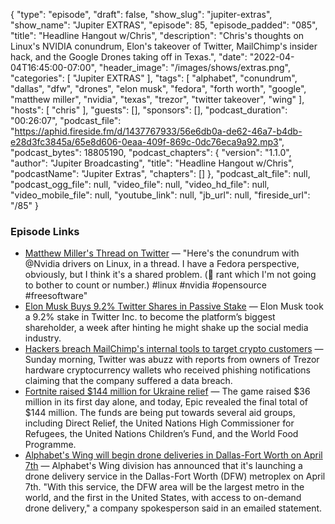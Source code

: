 {
  "type": "episode",
  "draft": false,
  "show_slug": "jupiter-extras",
  "show_name": "Jupiter EXTRAS",
  "episode": 85,
  "episode_padded": "085",
  "title": "Headline Hangout w/Chris",
  "description": "Chris's thoughts on Linux's NVIDIA conundrum, Elon's takeover of Twitter, MailChimp's insider hack, and the Google Drones taking off in Texas.",
  "date": "2022-04-04T16:45:00-07:00",
  "header_image": "/images/shows/extras.png",
  "categories": [
    "Jupiter EXTRAS"
  ],
  "tags": [
    "alphabet",
    "conundrum",
    "dallas",
    "dfw",
    "drones",
    "elon musk",
    "fedora",
    "forth worth",
    "google",
    "matthew miller",
    "nvidia",
    "texas",
    "trezor",
    "twitter takeover",
    "wing"
  ],
  "hosts": [
    "chris"
  ],
  "guests": [],
  "sponsors": [],
  "podcast_duration": "00:26:07",
  "podcast_file": "https://aphid.fireside.fm/d/1437767933/56e6db0a-de62-46a7-b4db-e28d3fc3845a/65e8d606-0eaa-409f-869c-0dc76eca9a92.mp3",
  "podcast_bytes": 18805190,
  "podcast_chapters": {
    "version": "1.1.0",
    "author": "Jupiter Broadcasting",
    "title": "Headline Hangout w/Chris",
    "podcastName": "Jupiter Extras",
    "chapters": []
  },
  "podcast_alt_file": null,
  "podcast_ogg_file": null,
  "video_file": null,
  "video_hd_file": null,
  "video_mobile_file": null,
  "youtube_link": null,
  "jb_url": null,
  "fireside_url": "/85"
}


### Episode Links

  * [Matthew Miller's Thread on Twitter](https://twitter.com/mattdm/status/1510664957465178118 "Matthew Miller's Thread on Twitter") — "Here's the conundrum with @Nvidia drivers on Linux, in a thread. I have a Fedora perspective, obviously, but I think it's a shared problem. (🧵 rant which I'm not going to bother to count or number.) #linux #nvidia #opensource #freesoftware"
  * [Elon Musk Buys 9.2% Twitter Shares in Passive Stake](https://www.bloomberg.com/news/articles/2022-04-04/musk-takes-9-2-stake-in-twitter-after-questioning-platform "Elon Musk Buys 9.2% Twitter Shares in Passive Stake") — Elon Musk took a 9.2% stake in Twitter Inc. to become the platform’s biggest shareholder, a week after hinting he might shake up the social media industry.
  * [Hackers breach MailChimp's internal tools to target crypto customers](https://www.bleepingcomputer.com/news/security/hackers-breach-mailchimps-internal-tools-to-target-crypto-customers/ "Hackers breach MailChimp's internal tools to target crypto customers") — Sunday morning, Twitter was abuzz with reports from owners of Trezor hardware cryptocurrency wallets who received phishing notifications claiming that the company suffered a data breach.
  * [Fortnite raised $144 million for Ukraine relief](https://www.theverge.com/2022/4/4/23009838/fortnite-ukraine-relief-fundraising-total?scrolla=5eb6d68b7fedc32c19ef33b4 "Fortnite raised $144 million for Ukraine relief") — The game raised $36 million in its first day alone, and today, Epic revealed the final total of $144 million. The funds are being put towards several aid groups, including Direct Relief, the United Nations High Commissioner for Refugees, the United Nations Children’s Fund, and the World Food Programme.
  * [Alphabet's Wing will begin drone deliveries in Dallas-Fort Worth on April 7th](https://www.engadget.com/alphabets-wing-drone-delivery-service-comes-to-texas-on-april-7th-120059178.html "Alphabet's Wing will begin drone deliveries in Dallas-Fort Worth on April 7th") — Alphabet's Wing division has announced that it's launching a drone delivery service in the Dallas-Fort Worth (DFW) metroplex on April 7th. "With this service, the DFW area will be the largest metro in the world, and the first in the United States, with access to on-demand drone delivery," a company spokesperson said in an emailed statement. 


